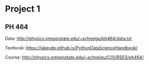 # Project 1
## PH 464

Data: http://physics.oregonstate.edu/~schneigu/ph464/data.txt

Textbook: https://jakevdp.github.io/PythonDataScienceHandbook/

Course: http://physics.oregonstate.edu/~schneigu/COURSES/ph464/